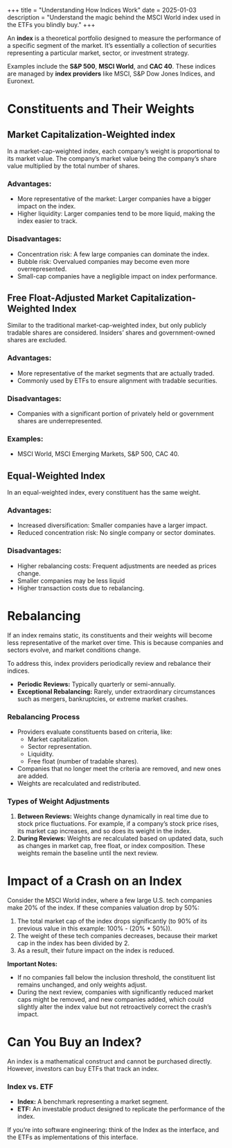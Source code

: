 +++
title = "Understanding How Indices Work"
date = 2025-01-03
description = "Understand the magic behind the MSCI World index used in the ETFs you blindly buy."
+++

An **index** is a theoretical portfolio designed to measure the performance of a specific segment of the market. It’s essentially a collection of securities representing a particular market, sector, or investment strategy.

Examples include the **S&P 500**, **MSCI World**, and **CAC 40**. These indices are managed by **index providers** like MSCI, S&P Dow Jones Indices, and Euronext.

# Constituents and Their Weights

## Market Capitalization-Weighted index

In a market-cap-weighted index, each company’s weight is proportional to its market value. The company’s market value being the company’s share value multiplied by the total number of shares. 

### **Advantages:**

- More representative of the market: Larger companies have a bigger impact on the index.
- Higher liquidity: Larger companies tend to be more liquid, making the index easier to track.

### **Disadvantages:**

- Concentration risk: A few large companies can dominate the index.
- Bubble risk: Overvalued companies may become even more overrepresented.
- Small-cap companies have a negligible impact on index performance.

## **Free Float-Adjusted Market Capitalization-Weighted Index**

Similar to the traditional market-cap-weighted index, but only publicly tradable shares are considered. Insiders’ shares and government-owned shares are excluded.

### **Advantages:**

- More representative of the market segments that are actually traded.
- Commonly used by ETFs to ensure alignment with tradable securities.

### **Disadvantages:**

- Companies with a significant portion of privately held or government shares are underrepresented.

### **Examples:**

- MSCI World, MSCI Emerging Markets, S&P 500, CAC 40.

## **Equal-Weighted Index**

In an equal-weighted index, every constituent has the same weight.

### **Advantages:**

- Increased diversification: Smaller companies have a larger impact.
- Reduced concentration risk: No single company or sector dominates.

### **Disadvantages:**

- Higher rebalancing costs: Frequent adjustments are needed as prices change.
- Smaller companies may be less liquid
- Higher transaction costs due to rebalancing.

# Rebalancing

If an index remains static, its constituents and their weights will become less representative of the market over time. This is because companies and sectors evolve, and market conditions change.

To address this, index providers periodically review and rebalance their indices.

- **Periodic Reviews:** Typically quarterly or semi-annually.
- **Exceptional Rebalancing:** Rarely, under extraordinary circumstances such as mergers, bankruptcies, or extreme market crashes.

### **Rebalancing Process**

- Providers evaluate constituents based on criteria, like:
    - Market capitalization.
    - Sector representation.
    - Liquidity.
    - Free float (number of tradable shares).
- Companies that no longer meet the criteria are removed, and new ones are added.
- Weights are recalculated and redistributed.

### **Types of Weight Adjustments**

1. **Between Reviews:** Weights change dynamically in real time due to stock price fluctuations. For example, if a company’s stock price rises, its market cap increases, and so does its weight in the index.
2. **During Reviews:** Weights are recalculated based on updated data, such as changes in market cap, free float, or index composition. These weights remain the baseline until the next review.

# **Impact of a Crash on an Index**

Consider the MSCI World index, where a few large U.S. tech companies make 20% of the index. If these companies valuation drop by 50%:

1. The total market cap of the index drops significantly (to 90% of its previous value in this example: 100% - (20% * 50%)).
2. The weight of these tech companies decreases, because their market cap in the index has been divided by 2.
3. As a result, their future impact on the index is reduced.

**Important Notes:**

- If no companies fall below the inclusion threshold, the constituent list remains unchanged, and only weights adjust.
- During the next review, companies with significantly reduced market caps might be removed, and new companies added, which could slightly alter the index value but not retroactively correct the crash’s impact.

# **Can You Buy an Index?**

An index is a mathematical construct and cannot be purchased directly. However, investors can buy ETFs that track an index.

### **Index vs. ETF**

- **Index:** A benchmark representing a market segment.
- **ETF:** An investable product designed to replicate the performance of the index.

If you’re into software engineering: think of the Index as the interface, and the ETFs as implementations of this interface.
